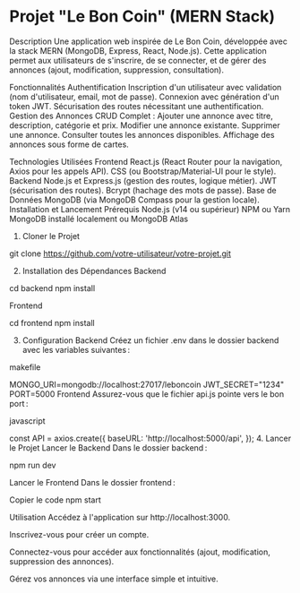 # Projet "Le Bon Coin" (MERN Stack)
Description
Une application web inspirée de Le Bon Coin, développée avec la stack MERN (MongoDB, Express, React, Node.js). Cette application permet aux utilisateurs de s'inscrire, de se connecter, et de gérer des annonces (ajout, modification, suppression, consultation).

Fonctionnalités
Authentification
Inscription d'un utilisateur avec validation (nom d'utilisateur, email, mot de passe).
Connexion avec génération d'un token JWT.
Sécurisation des routes nécessitant une authentification.
Gestion des Annonces
CRUD Complet :
Ajouter une annonce avec titre, description, catégorie et prix.
Modifier une annonce existante.
Supprimer une annonce.
Consulter toutes les annonces disponibles.
Affichage des annonces sous forme de cartes.

Technologies Utilisées
Frontend
React.js (React Router pour la navigation, Axios pour les appels API).
CSS (ou Bootstrap/Material-UI pour le style).
Backend
Node.js et Express.js (gestion des routes, logique métier).
JWT (sécurisation des routes).
Bcrypt (hachage des mots de passe).
Base de Données
MongoDB (via MongoDB Compass pour la gestion locale).
Installation et Lancement
Prérequis
Node.js (v14 ou supérieur)
NPM ou Yarn
MongoDB installé localement ou MongoDB Atlas
1. Cloner le Projet

git clone https://github.com/votre-utilisateur/votre-projet.git

2. Installation des Dépendances
Backend

cd backend
npm install

Frontend

cd frontend
npm install

3. Configuration
Backend
Créez un fichier .env dans le dossier backend avec les variables suivantes :

makefile

MONGO_URI=mongodb://localhost:27017/leboncoin
JWT_SECRET="1234"
PORT=5000
Frontend
Assurez-vous que le fichier api.js pointe vers le bon port :

javascript

const API = axios.create({
  baseURL: 'http://localhost:5000/api',
});
4. Lancer le Projet
Lancer le Backend
Dans le dossier backend :


npm run dev

Lancer le Frontend
Dans le dossier frontend :

Copier le code
npm start

Utilisation
Accédez à l'application sur http://localhost:3000.

Inscrivez-vous pour créer un compte.

Connectez-vous pour accéder aux fonctionnalités (ajout, modification, suppression des annonces).

Gérez vos annonces via une interface simple et intuitive.

